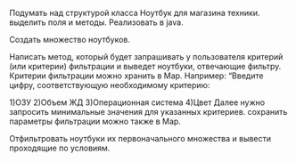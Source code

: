 Подумать над структурой класса Ноутбук для магазина техники. выделить поля и методы. Реализовать в java.

Создать множество ноутбуков.

Написать метод, который будет запрашивать у пользователя критерий (или критерии) фильтрации и выведет ноутбуки, отвечающие фильтру. Критерии фильтрации можно хранить в Map. Например: “Введите цифру, соответствующую необходимому критерию:

1)ОЗУ
2)Объем ЖД
3)Операционная система
4)Цвет
Далее нужно запросить минимальные значения для указанных критериев. сохранить параметры фильтрации можно также в Map.

Отфильтровать ноутбуки их первоначального множества и вывести проходящие по условиям.